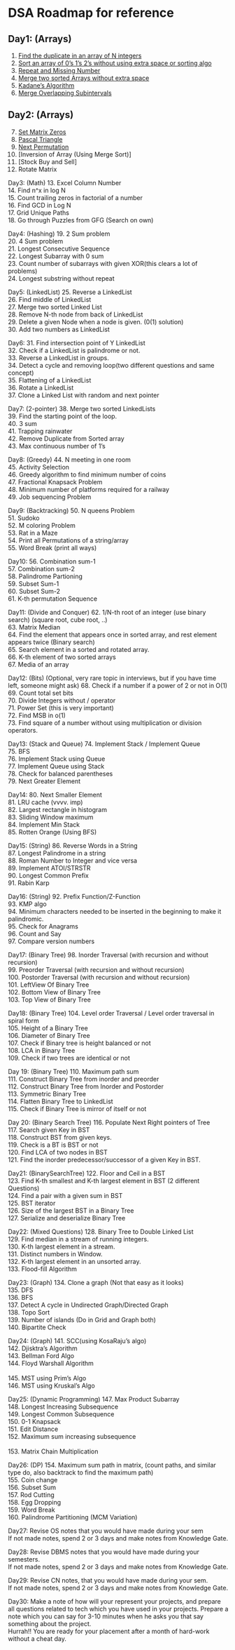 # DSA Roadmap for reference

## Day1: (Arrays)

1. [Find the duplicate in an array of N integers](https://leetcode.com/problems/find-the-duplicate-number/)</br> 
2. [Sort an array of 0’s 1’s 2’s without using extra space or sorting algo](https://leetcode.com/problems/sort-colors/)</br>
3. [Repeat and Missing Number](https://www.interviewbit.com/problems/repeat-and-missing-number-array/)</br>
4. [Merge two sorted Arrays without extra space](https://leetcode.com/problems/merge-sorted-array/)</br>
5. [Kadane’s Algorithm](https://leetcode.com/problems/maximum-subarray/)</br>
6. [Merge Overlapping Subintervals](https://leetcode.com/problems/merge-intervals/)</br> 

## Day2: (Arrays)
7. [Set Matrix Zeros](https://leetcode.com/problems/set-matrix-zeroes/) </br>
8. [Pascal Triangle](https://leetcode.com/problems/pascals-triangle/) </br>
9. [Next Permutation](https://leetcode.com/problems/next-permutation/)</br>
10. [Inversion of Array (Using Merge Sort)]</br> 
11. [Stock Buy and Sell] </br>
12. Rotate Matrix  </br>

Day3: (Math)
13. Excel Column Number </br>
14. Find n^x in log N </br>
15. Count trailing zeros in factorial of a number</br> 
16. Find GCD in Log N </br>
17. Grid Unique Paths </br>
18. Go through Puzzles from GFG (Search on own) </br>

Day4: (Hashing)
19. 2 Sum problem </br>
20. 4 Sum problem </br>
21. Longest Consecutive Sequence </br>
22. Longest Subarray with 0 sum </br>
23. Count number of subarrays with given XOR(this clears a lot of problems)</br> 
24. Longest substring without repeat </br>

Day5: (LinkedList) 
25. Reverse a LinkedList </br>
26. Find middle of LinkedList </br>
27. Merge two sorted Linked List </br>
28. Remove N-th node from back of LinkedList </br>
29. Delete a given Node when a node is given. (0(1) solution) </br>
30. Add two numbers as LinkedList  </br>

Day6: 
31. Find intersection point of Y LinkedList </br>
32. Check if a LinkedList is palindrome or not. </br>
33. Reverse a LinkedList in groups. </br>
34. Detect a cycle and removing loop(two different questions and same concept) </br>
35. Flattening of a LinkedList </br>
36. Rotate a LinkedList </br>
37. Clone a Linked List with random and next pointer </br>

Day7: (2-pointer) 
38. Merge two sorted LinkedLists </br>
39. Find the starting point of the loop. </br>
40. 3 sum </br>
41. Trapping rainwater </br>
42. Remove Duplicate from Sorted array </br>
43. Max continuous number of 1’s  </br>

Day8: (Greedy)
44. N meeting in one room </br>
45. Activity Selection  </br>
46. Greedy algorithm to find minimum number of coins </br>
47. Fractional Knapsack Problem </br>
48. Minimum number of platforms required for a railway </br>
49. Job sequencing Problem </br>

Day9: (Backtracking) 
50. N queens Problem </br>
51. Sudoko </br>
52. M coloring Problem</br> 
53. Rat in a Maze </br>
54. Print all Permutations of a string/array</br> 
55. Word Break (print all ways)  </br>

Day10: 
56. Combination sum-1 </br>
57. Combination sum-2 </br>
58. Palindrome Partioning </br>
59. Subset Sum-1 </br>
60. Subset Sum-2 </br>
61. K-th permutation Sequence </br>

Day11: (Divide and Conquer) 
62. 1/N-th root of an integer (use binary search) (square root, cube root, ..)</br>
63. Matrix Median</br>
64. Find the element that appears once in sorted array, and rest element appears twice (Binary search) </br>
65. Search element in a sorted and rotated array. </br>
66. K-th element of two sorted arrays </br>
67. Media of an array </br>

Day12: (Bits) (Optional, very rare topic in interviews, but if you have time left, someone might ask)
68. Check if a number if a power of 2 or not in O(1) </br>
69. Count total set bits </br>
70. Divide Integers without / operator</br> 
71. Power Set (this is very important) </br>
72. Find MSB in o(1) </br>
73. Find square of a number without using multiplication or division operators. </br> 


Day13: (Stack and Queue) 
74. Implement Stack / Implement Queue</br>
75. BFS </br>
76. Implement Stack using Queue</br>
77. Implement Queue using Stack </br>
78. Check for balanced parentheses </br>
79. Next Greater Element </br>

Day14: 
80. Next Smaller Element </br>
81. LRU cache (vvvv. imp) </br>
82. Largest rectangle in histogram </br> 
83. Sliding Window maximum </br>
84. Implement Min Stack  </br>
85. Rotten Orange (Using BFS) </br> 

Day15: (String) 
86. Reverse Words in a String </br>
87. Longest Palindrome in a string </br>
88. Roman Number to Integer and vice versa</br>
89. Implement ATOI/STRSTR </br>
90. Longest Common Prefix </br>
91. Rabin Karp </br>


Day16: (String) 
92. Prefix Function/Z-Function</br>
93. KMP algo </br>
94. Minimum characters needed to be inserted in the beginning to make it palindromic.</br> 
95. Check for Anagrams </br>
96. Count and Say </br>
97. Compare version numbers</br> 

Day17: (Binary Tree) 
98. Inorder Traversal (with recursion and without recursion) </br>
99. Preorder Traversal (with recursion and without recursion) </br>
100. Postorder Traversal (with recursion and without recursion)  </br>
101. LeftView Of Binary Tree</br>
102. Bottom View of Binary Tree</br>
103. Top View of Binary Tree </br>

Day18: (Binary Tree) 
104. Level order Traversal / Level order traversal in spiral form </br> 
105. Height of a Binary Tree </br>
106. Diameter of Binary Tree </br>
107. Check if Binary tree is height balanced or not</br> 
108. LCA in Binary Tree </br>
109. Check if two trees are identical or not </br>

Day 19: (Binary Tree) 
110. Maximum path sum </br>
111. Construct Binary Tree from inorder and preorder </br>
112. Construct Binary Tree from Inorder and Postorder </br>
113. Symmetric Binary Tree </br>
114. Flatten Binary Tree to LinkedList</br> 
115. Check if Binary Tree is mirror of itself or not</br>   

Day 20: (Binary Search Tree) 
116. Populate Next Right pointers of Tree </br>
117. Search given Key in BST </br>
118. Construct BST from given keys.</br> 
119. Check is a BT is BST or not  </br>
120. Find LCA of two nodes in BST </br>
121. Find the inorder predecessor/successor of a given Key in BST. </br>

Day21: (BinarySearchTree) 
122. Floor and Ceil in a BST </br>
123. Find K-th smallest and K-th largest element in BST (2 different Questions) </br>
124. Find a pair with a given sum in BST </br>
125. BST iterator </br>
126. Size of the largest BST in a Binary Tree </br>
127. Serialize and deserialize Binary Tree</br>

Day22: (Mixed Questions) 
128. Binary Tree to Double Linked List </br>
129. Find median in a stream of running integers. </br>
130. K-th largest element in a stream. </br>
131. Distinct numbers in Window. </br>
132. K-th largest element in an unsorted array.</br> 
133. Flood-fill Algorithm </br>

Day23: (Graph) 
134. Clone a graph (Not that easy as it looks) </br>
135. DFS</br>
136. BFS</br>
137. Detect A cycle in Undirected Graph/Directed Graph </br>
138. Topo Sort </br>
139. Number of islands (Do in Grid and Graph both) </br>
140. Bipartite Check </br>

Day24: (Graph)
141. SCC(using KosaRaju’s algo) </br>
142. Djisktra’s Algorithm </br>
143. Bellman Ford Algo </br>
144. Floyd Warshall Algorithm </br>  
145. MST using Prim’s Algo </br>
146. MST using Kruskal’s Algo  </br>

Day25: (Dynamic Programming) 
147. Max Product Subarray </br>
148. Longest Increasing Subsequence</br>
149. Longest Common Subsequence </br>
150. 0-1 Knapsack </br>
151. Edit Distance</br>
152. Maximum sum increasing subsequence</br>  
153. Matrix Chain Multiplication </br>

Day26: (DP) 
154. Maximum sum path in matrix, (count paths, and similar type do, also backtrack to find the maximum path) </br>
155. Coin change </br>
156. Subset Sum </br>
157. Rod Cutting </br>
158. Egg Dropping </br>
159. Word Break </br>
160. Palindrome Partitioning (MCM Variation) </br>


Day27: 
Revise OS notes that you would have made during your sem </br>
If not made notes, spend 2 or 3  days and make notes from Knowledge Gate. </br>

Day28: 
Revise DBMS notes that you would have made during your semesters. </br>
If not made notes, spend 2 or 3  days and make notes from Knowledge Gate. </br>

Day29: 
Revise CN notes, that you would have made during your sem. </br>
If not made notes, spend 2 or 3  days and make notes from Knowledge Gate. </br>


Day30: 
Make a note of how will your represent your projects, and prepare all questions related to tech which you have used in your projects. Prepare a note which you can say for 3-10 minutes when he asks you that say something about the project. </br>
Hurrah!! You are ready for your placement after a month of hard-work without a cheat day. 
